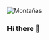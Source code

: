 ![Montañas](https://miro.medium.com/max/1200/1*008eIu9lG7QVmhGNNy9RpA.jpeg)

### Hi there 👋

<!--
**victor64bm/victor64bm** is a ✨ _special_ ✨ repository because its `README.md` (this file) appears on your GitHub profile.

Here are some ideas to get you started:

- 🔭 I’m currently working on ...
- 🌱 I’m currently learning ...
- 👯 I’m looking to collaborate on ...
- 🤔 I’m looking for help with ...
- 💬 Ask me about ...
- 📫 How to reach me: ...
- 😄 Pronouns: ...
- ⚡ Fun fact: ...
-->
